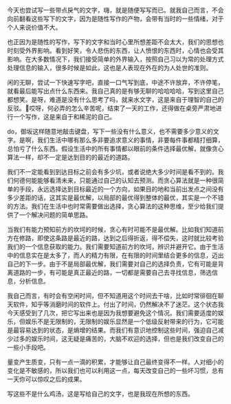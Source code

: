 今天也尝试写一些带点戾气的文字，嗨，就是随便写写而已。就我自己而言，不会向前翻看这些写下的文字，因为是随性写作的产物，会带有当时的一些情绪，对于个人来说价值不大。

也正因为是随性的写作，写下的文字和当时心里所想差距不会太大，我们的思想也时刻受外界影响。看到好笑，令人悲伤的东西，让人愤恨的东西时，心情也会受其影响。在大多数情况下，我们接受简单的外界输入，按照自己习以为常的处理方式处理信息的输入，很多时候是如此，这也是人表现在外在的为人处世的准则。

闲的无聊，尝试一下快速写字吧，直接一口气写到底，中途不许放弃，不许停笔，就看最后能写出点什么东西来。我自己真的是有够无聊的哈哈哈哈，写到这里自己都想笑。是呀，难道是没有什么思考了吗，就来水文字，这是来自于理智的自己的反驳。哎呀，何必弄的怎么辛苦呢，结束了一天的工作，还得做在桌旁严肃地进行一个写作，这是来自于和稀泥的自己。

do，御坂这样随意地敲击键盘，写下一些没有什么意义，也不需要多少意义的文字。是啊，我们生活中哪有那么多非要追求意义的事情，非要每件事都精打细算，总怕亏了什么东西。假设生活中的所有事情都以眼前的条件选择最优解，就像贪心算法一样，却不一定是达到目的的最近的道路。

我们不一定能看到到达目标之前会有多少坑，或者说绝大多少时间是看不到的。我们何德何能能够看清未来，只能通过自己的认知去预测。而贪心算法就是一种很简单的手段，永远选择达到目标最近的一个方向，如果目的地和当前出发点之间没有多少差距的话，这其实是最优解，以局部的最优得到整体的最优，其实是一个不错的方法。我们在生活中也时常需要做出选择，贪心算法的这种思维，至少给我们提供了一个解决问题的简单思路。

当我们有能力预知前方的坎坷的时候，贪心有时可能不是最优解。比如我们知道前方在修路，即使这条路是最近的路，达到之后得折返，得不偿失，这时就比较考验我们的一个信息获取的能力。我们需要知道前方的坎坷，辨识并避开它。由于生活中的信息实在是太多了，而人的精力有限，在有限的时间里结合更多的信息，迈出自己的下一步。由于不是局部最优解，我们需要对自己的选择负责，它有可能是背离道路的一步，有可能是真正最近的路，一切都是需要自己去寻找信息，筛选信息，分析信息。

我自己而言，有时会有空闲时间，但不知道用这个时间去干啥，比如时常徘徊在聊天软件，知乎等消磨时间的软件上。付出了时间，仍然解决不了迷茫。这个状态我今天感受到了几次，把它写出来也是因为我想要避免这个情况。我们需要适度的娱乐，但娱乐不是无限制的，无限制的娱乐显然是一个低级反射带来的行为，它可能是最容易达到的状态，是熵增的结果。而我们有意识地控制这些时间，强迫自己减少过多的娱乐时间，这无疑是痛苦的，大脑不欢迎的选择，但也是我们改变自己的一些小手段吧。

量变产生质变，只有一点一滴的积累，才能够让自己最终变得不一样。人对细小的变化是不敏感的，所以我们也可以利用这一点，每天改变自己的一些坏习惯，总有一天你可以惊叹之后的成果。

写这些不是什么鸡汤，这是写给自己的文字，也是我现在所想的东西。